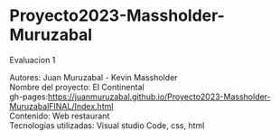 # Proyecto2023-Massholder-Muruzabal
Evaluacion 1

Autores: Juan Muruzabal - Kevin Massholder<br>
Nombre del proyecto: El Continental<br>
gh-pages:https://juanmuruzabal.github.io/Proyecto2023-Massholder-MuruzabalFINAL/Index.html<br>
Contenido: Web restaurant<br>
Tecnologias utilizadas: Visual studio Code, css, html<br>
